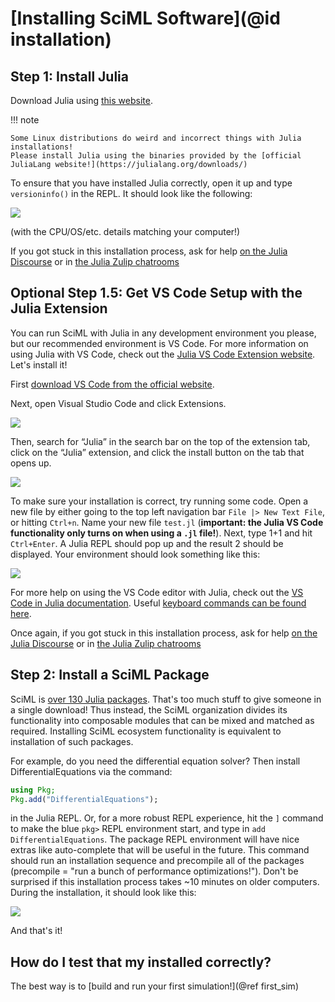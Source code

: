 # [Installing SciML Software](@id installation)

## Step 1: Install Julia

Download Julia using [this website](https://julialang.org/downloads/).

!!! note
    
    Some Linux distributions do weird and incorrect things with Julia installations!
    Please install Julia using the binaries provided by the [official JuliaLang website!](https://julialang.org/downloads/)

To ensure that you have installed Julia correctly, open it up and type `versioninfo()` in
the REPL. It should look like the following:

![](https://user-images.githubusercontent.com/1814174/195772770-e8f7b8f8-a853-4a95-a5c5-c6ed40f0c8d9.PNG)

(with the CPU/OS/etc. details matching your computer!)

If you got stuck in this installation process, ask for help
[on the Julia Discourse](https://discourse.julialang.org/) or in
[the Julia Zulip chatrooms](https://julialang.zulipchat.com/#)

## Optional Step 1.5: Get VS Code Setup with the Julia Extension

You can run SciML with Julia in any development environment you please, but our recommended
environment is VS Code. For more information on using Julia with VS Code, check out the
[Julia VS Code Extension website](https://www.julia-vscode.org/). Let's install it!

First [download VS Code from the official website](https://code.visualstudio.com/).

Next, open Visual Studio Code and click Extensions.

![](https://user-images.githubusercontent.com/1814174/195773680-2226b2fc-5903-4eff-aae2-4d8689f16280.PNG)

Then, search for “Julia” in the search bar on the top of the extension tab, click on the
“Julia” extension, and click the install button on the tab that opens up.

![](https://user-images.githubusercontent.com/1814174/195773697-ede4edee-d479-46e8-acce-94a3ff884de8.PNG)

To make sure your installation is correct, try running some code. Open a new file by
either going to the top left navigation bar `File |> New Text File`, or hitting `Ctrl+n`.
Name your new file `test.jl` (**important: the Julia VS Code functionality only turns on
when using a `.jl` file!**). Next, type 1+1 and hit `Ctrl+Enter`. A Julia REPL should
pop up and the result 2 should be displayed. Your environment should look something like
this:

![](https://user-images.githubusercontent.com/1814174/195774555-5841918e-e9a5-443c-9eca-84ed932af355.PNG)

For more help on using the VS Code editor with Julia, check out the
[VS Code in Julia documentation](https://www.julia-vscode.org/docs/stable/). Useful
[keyboard commands can be found here](https://www.julia-vscode.org/docs/stable/userguide/keybindings/).

Once again, if you got stuck in this installation process, ask for help
[on the Julia Discourse](https://discourse.julialang.org/) or in
[the Julia Zulip chatrooms](https://julialang.zulipchat.com/#)

## Step 2: Install a SciML Package

SciML is [over 130 Julia packages](https://github.com/SciML). That's too much stuff to
give someone in a single download! Thus instead, the SciML organization divides its
functionality into composable modules that can be mixed and matched as required. Installing
SciML ecosystem functionality is equivalent to installation of such packages.

For example, do you need the differential equation solver? Then install DifferentialEquations
via the command:

```julia
using Pkg;
Pkg.add("DifferentialEquations");
```

in the Julia REPL. Or, for a more robust REPL experience, hit the `]` command to make the
blue `pkg>` REPL environment start, and type in `add DifferentialEquations`. The package
REPL environment will have nice extras like auto-complete that will be useful in the future.
This command should run an installation sequence and precompile all of the
packages (precompile = "run a bunch of performance optimizations!"). Don't be surprised
if this installation process takes ~10 minutes on older computers. During the installation,
it should look like this:

![](https://user-images.githubusercontent.com/1814174/195775465-9e80de11-0b1e-4229-9eba-f5e49c9c81a1.PNG)

And that's it!

## How do I test that my installed correctly?

The best way is to [build and run your first simulation!](@ref first_sim)
